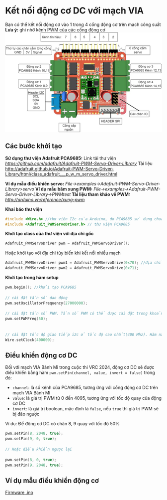 # Kết nối động cơ DC với mạch VIA

Bạn có thể kết nối động cơ vào 1 trong 4 cổng động cơ trên mạch công suất
**Lưu ý:** ghi nhớ kênh PWM của các cổng động cơ
![](via_motorshield_ports.png)

## Các bước khởi tạo
**Sử dụng thư viện Adafruit PCA9685:**
Link tải thư viện
*https://github.com/adafruit/Adafruit-PWM-Servo-Driver-Library*
Tài liệu
http://adafruit.github.io/Adafruit-PWM-Servo-Driver-Library/html/class_adafruit___p_w_m_servo_driver.html

**Ví dụ mẫu điều khiển servo:**
*File->examples->Adafruit-PWM-Servo-Driver-Library>servo*
**Ví dụ mẫu băm xung PWM:**
*File->examples->Adafruit-PWM-Servo-Driver-Library->PWMtest*
**Tài liệu tham khảo về PWM:**
*http://arduino.vn/reference/xung-pwm*

**Khai báo thư viện**
``` cpp
#include <Wire.h> //thư viện I2c của Arduino, do PCA9685 sử dụng chuẩn giao tiếp i2c nên thư viện này bắt buộc phải khai báo 
#include <Adafruit_PWMServoDriver.h> // thư viện PCA9685
```

**Khởi tạo class của thư viện với địa chỉ gốc**
``` cpp
Adafruit_PWMServoDriver pwm = Adafruit_PWMServoDriver();
```

Hoặc khởi tạo với địa chỉ tùy biến khi kết nối nhiều mạch
``` cpp
Adafruit_PWMServoDriver pwm1 = Adafruit_PWMServoDrive(0x70); //địa chỉ i2c
Adafruit_PWMServoDriver pwm2 = Adafruit_PWMServoDrive(0x71);
```

**Khởi tạo trong hàm setup**
``` cpp
pwm.begin(); //khởi tạo PCA9685 

// cài đặt tần số dao động 
pwm.setOscillatorFrequency(27000000); 

// cài đặt tần số PWM. Tần số PWM có thể được cài đặt trong khoảng 24-1600 HZ, tần số này được cài đặt tùy thuộc vào nhu cầu xử dụng. Để điều khiển được cả servo và động cơ DC cùng nhau, tần số PWM điều khiển được cài đặt trong khoảng 50-60Hz.
pwm.setPWMFreq(50);


// cài đặt tốc độ giao tiếp i2c ở tốc độ cao nhất(400 Mhz). Hàm này có thể bỏ qua nếu gặp lỗi hoặc không có nhu cầu tử dụng I2c tốc độ cao
Wire.setClock(400000); 
```

## Điều khiển động cơ DC

Đối với mạch VIA Bánh Mì trong cuộc thi VRC 2024, động cơ DC sẽ được điều khiển bằng hàm `pwm.setPin(channel, value, invert = false)` trong đó:
- `channel`: là số kênh của PCA9685, tương ứng với cổng động cơ DC trên mạch VIA Bánh Mì
- `value`: là giá trị PWM từ 0 đến 4095, tương ứng với tốc độ quay của động cơ DC
- `invert`: là giá trị boolean, mặc định là `false`, nếu `true` thì giá trị PWM sẽ bị đảo ngược

Ví dụ: Để động cơ DC có chân 8, 9 quay với tốc độ 50%
``` cpp
pwm.setPin(8, 2048, true);
pwm.setPin(9, 0, true);

// Hoặc điều khiển ngược lại

pwm.setPin(8, 0, true);
pwm.setPin(9, 2048, true);
```

## Ví dụ mẫu điều khiển động cơ 

[Firmware .ino](/firmwares/example-motor/makerbot-2024-motor-test/makerbot-2024-motor-test.ino)